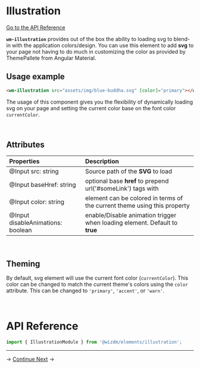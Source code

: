 <!-- toc: reference.json -->

# Illustration

[Go to the API Reference](#api-reference)

**`wm-illustration`** provides out of the box the ability to loading svg to blend-in with the application colors/design. You can use this element to add **svg** to your page not having to do much in customizing the color as provided by ThemePallete from Angular Material.

## Usage example
```html
<wm-illustration src="assets/img/blue-buddha.svg" [color]="primary"></wm-illustration>
```
The usage of this component gives you the flexibility of dynamically loading svg on your page and setting the current color base on the font color `currentColor`. 

&nbsp;  

## Attributes

| **Properties**                    | **Description**                                                            |
| :-------------------------------- | :------------------------------------------------------------------------- |
| @Input src: string                | Source path of the **SVG** to load                                         |
| @Input baseHref: string           | optional base **href** to prepend url('#someLink') tags with               |
| @Input color: string              | element can be colored in terms of the current theme using this property   |
| @Input disableAnimations: boolean | enable/Disable animation trigger when loading element. Default to **true** |

&nbsp;  

## Theming
By default, svg element will use the current font color (`currentColor`). This color can be changed to
match the current theme's colors using the `color` attribute. This can be changed to
`'primary'`, `'accent'`, or `'warn'`.

&nbsp;  


# API Reference

```typescript
import { IllustrationModule } from '@wizdm/elements/illustration';

```
---

->
[Continue Next](docs/toc?go=next) 
->  